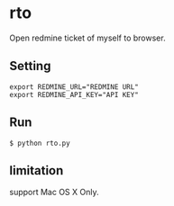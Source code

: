 # rto
Open redmine ticket of myself to browser.  

## Setting

```
export REDMINE_URL="REDMINE URL"
export REDMINE_API_KEY="API KEY"
```

## Run

```
$ python rto.py
```


## limitation

support Mac OS X Only.
